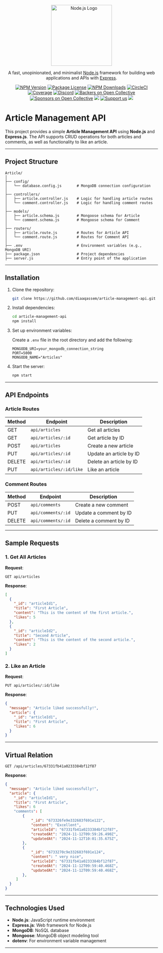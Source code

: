 <p align="center">
  <a href="https://nodejs.org/en/" target="blank"><img src="https://th.bing.com/th/id/R.d42672d4d185739d26257ed5c653c740?rik=dvh0VB%2fEWz20hQ&riu=http%3a%2f%2fpluspng.com%2fimg-png%2fnodejs-logo-png-nice-images-collection-node-js-desktop-wallpapers-370.png&ehk=bMmyN3n62enzXql6L4A5EzHc90tJxK%2bKcr6GMACTfRk%3d&risl=&pid=ImgRaw&r=0" width="200" alt="Node.js Logo" /></a>
</p>

[circleci-image]: https://img.shields.io/circleci/build/github/nodejs/node/master?token=abc123def456
[circleci-url]: https://circleci.com/gh/nodejs/node

<p align="center">A fast, unopinionated, and minimalist <a href="https://nodejs.org/en/" target="_blank">Node.js</a> framework for building web applications and APIs with <a href="https://expressjs.com/" target="_blank">Express</a>.</p>
<p align="center">
<a href="https://www.npmjs.com/package/express" target="_blank"><img src="https://img.shields.io/npm/v/express.svg" alt="NPM Version" /></a>
<a href="https://www.npmjs.com/package/express" target="_blank"><img src="https://img.shields.io/npm/l/express.svg" alt="Package License" /></a>
<a href="https://www.npmjs.com/package/express" target="_blank"><img src="https://img.shields.io/npm/dm/express.svg" alt="NPM Downloads" /></a>
<a href="https://circleci.com/gh/nodejs/node" target="_blank"><img src="https://img.shields.io/circleci/build/github/nodejs/node/master" alt="CircleCI" /></a>
<a href="https://coveralls.io/github/nodejs/node?branch=master" target="_blank"><img src="https://coveralls.io/repos/github/nodejs/node/badge.svg?branch=master" alt="Coverage" /></a>
<a href="https://discord.gg/nodejs" target="_blank"><img src="https://img.shields.io/badge/discord-online-brightgreen.svg" alt="Discord"/></a>
<a href="https://opencollective.com/expressjs#backer" target="_blank"><img src="https://opencollective.com/expressjs/backers/badge.svg" alt="Backers on Open Collective" /></a>
<a href="https://opencollective.com/expressjs#sponsor" target="_blank"><img src="https://opencollective.com/expressjs/sponsors/badge.svg" alt="Sponsors on Open Collective" /></a>
<a href="https://paypal.me/nodejs" target="_blank"><img src="https://img.shields.io/badge/Donate-PayPal-ff3f59.svg"/></a>
<a href="https://opencollective.com/expressjs#sponsor"  target="_blank"><img src="https://img.shields.io/badge/Support%20us-Open%20Collective-41B883.svg" alt="Support us"></a>
<a href="https://twitter.com/nodejs" target="_blank"><img src="https://img.shields.io/twitter/follow/nodejs.svg?style=social&label=Follow"></a>
</p>





# Article Management API

This project provides a simple **Article Management API** using **Node.js** and **Express.js**. The API supports CRUD operations for both articles and comments, as well as functionality to like an article.

---

## Project Structure

```plaintext
Article/
│
├── config/
│   └── database.config.js       # MongoDB connection configuration
│
├── controllers/
│   ├── article.controller.js    # Logic for handling article routes
│   └── comment.controller.js    # Logic for handling comment routes
│
├── models/
│   ├── article.schema.js        # Mongoose schema for Article
│   └── comment.schema.js        # Mongoose schema for Comment
│
├── routers/
│   ├── article.route.js         # Routes for Article API
│   └── comment.route.js         # Routes for Comment API
│
├── .env                         # Environment variables (e.g., MongoDB URI)
├── package.json                 # Project dependencies
├── server.js                    # Entry point of the application
```

---

## Installation

1. Clone the repository:

   ```bash
   git clone https://github.com/diaaqassem/article-management-api.git
   ```

2. Install dependencies:

   ```bash
   cd article-management-api
   npm install
   ```

3. Set up environment variables:

   Create a `.env` file in the root directory and add the following:

   ```env
   MONGODB_URI=your_mongodb_connection_string
   PORT=5000
   MONGODB_NAME="Articles"
   ```

4. Start the server:

   ```bash
   npm start
   ```

---

## API Endpoints

### **Article Routes**

| Method | Endpoint          | Description                |
|--------|-------------------|----------------------------|
| GET    | `api/articles`       | Get all articles           |
| GET    | `api/articles/:id`   | Get article by ID          |
| POST   | `api/articles`       | Create a new article       |
| PUT    | `api/articles/:id`   | Update an article by ID    |
| DELETE | `api/articles/:id`   | Delete an article by ID    |
| PUT    | `api/articles/:id/like` | Like an article        |

### **Comment Routes**

| Method | Endpoint              | Description                |
|--------|-----------------------|----------------------------|
| POST   | `api/comments`           | Create a new comment       |
| PUT    | `api/comments/:id`       | Update a comment by ID     |
| DELETE | `api/comments/:id`       | Delete a comment by ID     |

---

## Sample Requests

### 1. Get All Articles

**Request**:

```http
GET api/articles
```

**Response**:

```json
[
  {
    "_id": "articleId1",
    "title": "First Article",
    "content": "This is the content of the first article.",
    "likes": 5
  },
  {
    "_id": "articleId2",
    "title": "Second Article",
    "content": "This is the content of the second article.",
    "likes": 2
  }
]
```

### 2. Like an Article

**Request**:

```http
PUT api/articles/:id/like
```

**Response**:

```json
{
  "message": "Article liked successfully!",
  "article": {
    "_id": "articleId1",
    "title": "First Article",
    "likes": 6
  }
}
```

---

## Virtual Relation
```http
GET /api/articles/67331fb41a0233384bf12f87
```

**Response**:

```json
{
  "message": "Article liked successfully!",
  "article": {
    "_id": "articleId1",
    "title": "First Article",
    "likes": 6
    "comments": [
        {
            "_id": "673326fe9e332683f691e122",
            "content": "Excellent",
            "articleId": "67331fb41a0233384bf12f87",
            "createdAt": "2024-11-12T09:59:26.490Z",
            "updatedAt": "2024-11-12T10:01:35.675Z",
        },
        {
            "_id": "6733270c9e332683f691e124",
            "content": " very nice",
            "articleId": "67331fb41a0233384bf12f87",
            "createdAt": "2024-11-12T09:59:40.468Z",
            "updatedAt": "2024-11-12T09:59:40.468Z",
        },
     ]
  }
}
```

---

## Technologies Used

- **Node.js**: JavaScript runtime environment
- **Express.js**: Web framework for Node.js
- **MongoDB**: NoSQL database
- **Mongoose**: MongoDB object modeling tool
- **dotenv**: For environment variable management

---
